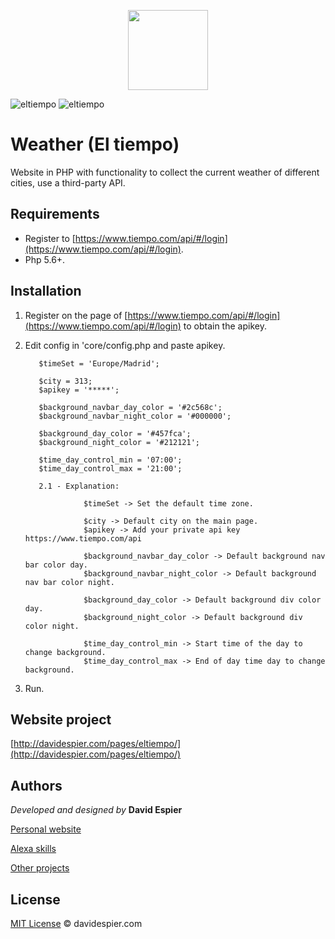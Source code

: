 <p align="center">
          <img src="http://davidespier.com/github/weather-ico.png" width="128" height="128"/>
</p>
          


![eltiempo](http://davidespier.com/github/weather-day.PNG)
![eltiempo](http://davidespier.com/github/weather-night.PNG)


# Weather (El tiempo)

Website in PHP with functionality to collect the current weather of different cities, use a third-party API.

## Requirements


- Register to [https://www.tiempo.com/api/#/login](https://www.tiempo.com/api/#/login).
- Php 5.6+.


## Installation

1. Register on the page of [https://www.tiempo.com/api/#/login](https://www.tiempo.com/api/#/login) to obtain the apikey.

2. Edit config in 'core/config.php and paste apikey.

          $timeSet = 'Europe/Madrid';

          $city = 313; 
          $apikey = '*****'; 

          $background_navbar_day_color = '#2c568c';
          $background_navbar_night_color = '#000000';

          $background_day_color = '#457fca';
          $background_night_color = '#212121';

          $time_day_control_min = '07:00';
          $time_day_control_max = '21:00';

          2.1 - Explanation:

                    $timeSet -> Set the default time zone.

                    $city -> Default city on the main page.
                    $apikey -> Add your private api key https://www.tiempo.com/api

                    $background_navbar_day_color -> Default background nav bar color day.
                    $background_navbar_night_color -> Default background nav bar color night.

                    $background_day_color -> Default background div color day.
                    $background_night_color -> Default background div color night.

                    $time_day_control_min -> Start time of the day to change background.
                    $time_day_control_max -> End of day time day to change background.
                     

3. Run.

## Website project

[http://davidespier.com/pages/eltiempo/](http://davidespier.com/pages/eltiempo/)


## Authors

 *Developed and designed by*  **David Espier**


[Personal website](https://davidespier.com)

[Alexa skills](https://www.amazon.es/s?k=davidespier&i=alexa-skills)
        
[Other projects](https://github.com/davidespier?tab=repositories)



## License


[MIT License](https://choosealicense.com/licenses/mit/) © davidespier.com
